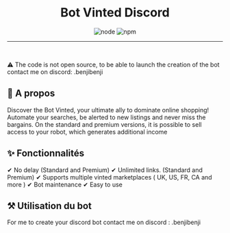 <h1 align="center">Bot Vinted Discord</h1>

<p align="center">
  <img alt="node" src="https://img.shields.io/node/v/discord.js?style=for-the-badge">
  <img alt="npm" src="https://img.shields.io/npm/v/discord.js?label=Discord.js&style=for-the-badge">
</p>

<hr>


<br>

:warning: The code is not open source, to be able to launch the creation of the bot contact me on discord: .benjibenji

## :dart: A propos

Discover the Bot Vinted, your ultimate ally to dominate online shopping! Automate your searches, be alerted to new listings and never miss the bargains. On the standard and premium versions, it is possible to sell access to your robot, which generates additional income

## :sparkles: Fonctionnalités

✔ No delay (Standard and Premium)
✔ Unlimited links. (Standard and Premium)
✔ Supports multiple vinted marketplaces ( UK, US, FR, CA and more )
✔ Bot maintenance
✔ Easy to use

## :hammer_and_pick: Utilisation du bot

For me to create your discord bot contact me on discord : .benjibenji
